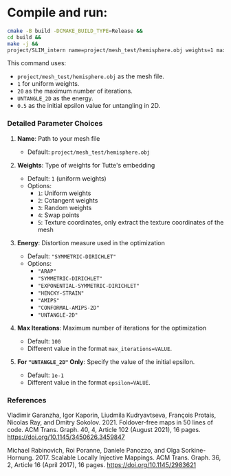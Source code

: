 # Compile and run:

```sh
cmake -B build -DCMAKE_BUILD_TYPE=Release &&
cd build &&
make -j &&
project/SLIM_intern name=project/mesh_test/hemisphere.obj weights=1 max_iterations=20 energy=UNTANGLE_2D epsilon=0.5
```

This command uses:
- `project/mesh_test/hemisphere.obj` as the mesh file.
- `1` for uniform weights.
- `20` as the maximum number of iterations.
- `UNTANGLE_2D` as the energy.
- `0.5` as the initial epsilon value for untangling in 2D.

### Detailed Parameter Choices

1. **Name**: Path to your mesh file
   - Default: `project/mesh_test/hemisphere.obj`

2. **Weights**: Type of weights for Tutte's embedding
   - Default: `1` (uniform weights)
   - Options:
     - `1`: Uniform weights
     - `2`: Cotangent weights
     - `3`: Random weights
     - `4`: Swap points
     - `5`: Texture coordinates, only extract the texture coordinates of the mesh

3. **Energy**: Distortion measure used in the optimization
   - Default: `"SYMMETRIC-DIRICHLET"`
   - Options:
     - `"ARAP"`
     - `"SYMMETRIC-DIRICHLET"`
     - `"EXPONENTIAL-SYMMETRIC-DIRICHLET"`
     - `"HENCKY-STRAIN"`
     - `"AMIPS"`
     - `"CONFORMAL-AMIPS-2D"`
     - `"UNTANGLE-2D"`

4. **Max Iterations**: Maximum number of iterations for the optimization
   - Default: `100`
   - Different value in the format `max_iterations=VALUE`.

5. **For `"UNTANGLE_2D"` Only**: Specify the value of the initial epsilon.
   - Default: `1e-1`
   - Different value in the format `epsilon=VALUE`.

### References

Vladimir Garanzha, Igor Kaporin, Liudmila Kudryavtseva, François Protais, Nicolas Ray, and Dmitry Sokolov. 2021. Foldover-free maps in 50 lines of code. ACM Trans. Graph. 40, 4, Article 102 (August 2021), 16 pages. https://doi.org/10.1145/3450626.3459847

Michael Rabinovich, Roi Poranne, Daniele Panozzo, and Olga Sorkine-Hornung. 2017. Scalable Locally Injective Mappings. ACM Trans. Graph. 36, 2, Article 16 (April 2017), 16 pages. https://doi.org/10.1145/2983621
